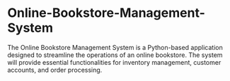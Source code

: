 # Online-Bookstore-Management-System
The Online Bookstore Management System is a Python-based application designed to streamline the operations of an online bookstore. The system will provide essential functionalities for inventory management, customer accounts, and order processing.
